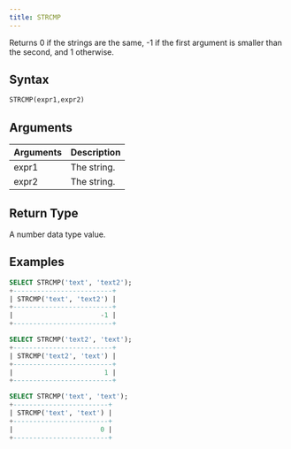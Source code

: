 ```yaml
---
title: STRCMP
---
```


Returns 0 if the strings are the same, -1 if the first argument is smaller than the second, and 1 otherwise.

## Syntax

```sql
STRCMP(expr1,expr2)
```

## Arguments

| Arguments   | Description |
| ----------- | ----------- |
| expr1 | The string. |
| expr2 | The string. |

## Return Type

A number data type value.

## Examples

```sql
SELECT STRCMP('text', 'text2');
+-------------------------+
| STRCMP('text', 'text2') |
+-------------------------+
|                      -1 |
+-------------------------+

SELECT STRCMP('text2', 'text');
+-------------------------+
| STRCMP('text2', 'text') |
+-------------------------+
|                       1 |
+-------------------------+

SELECT STRCMP('text', 'text');
+------------------------+
| STRCMP('text', 'text') |
+------------------------+
|                      0 |
+------------------------+
```
